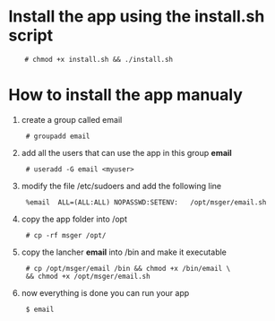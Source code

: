 # Install the app using the **install.sh** script

		# chmod +x install.sh && ./install.sh

# How to install the app manualy

1. create a group called email
	
		# groupadd email

2. add all the users that can use the app in this group **email**

		# useradd -G email <myuser>

3. modify the file /etc/sudoers and add the following line

		%email	ALL=(ALL:ALL) NOPASSWD:SETENV:   /opt/msger/email.sh

4. copy the app folder into /opt

		# cp -rf msger /opt/

5. copy the lancher **email** into /bin and make it executable

		# cp /opt/msger/email /bin && chmod +x /bin/email \
		&& chmod +x /opt/msger/email.sh

6. now everything is done you can run your app

		$ email

